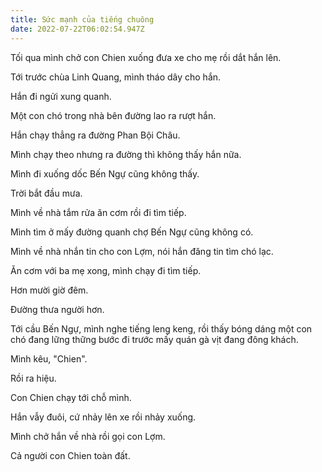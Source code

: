 ```yaml
---
title: Sức mạnh của tiếng chuông
date: 2022-07-22T06:02:54.947Z
---
```


Tối qua mình chở con Chien xuống đưa xe cho mẹ rồi dắt hắn lên.

Tới trước chùa Linh Quang, mình tháo dây cho hắn.

Hắn đi ngửi xung quanh.

Một con chó trong nhà bên đường lao ra rượt hắn.

Hắn chạy thẳng ra đường Phan Bội Châu.

Mình chạy theo nhưng ra đường thì không thấy hắn nữa.

Mình đi xuống dốc Bến Ngự cũng không thấy.

Trời bắt đầu mưa.

Mình về nhà tắm rửa ăn cơm rồi đi tìm tiếp.

Mình tìm ở mấy đường quanh chợ Bến Ngự cũng không có.

Mình về nhà nhắn tin cho con Lợm, nói hắn đăng tin tìm chó lạc.

Ăn cơm với ba mẹ xong, mình chạy đi tìm tiếp.

Hơn mười giờ đêm.

Đường thưa người hơn.

Tới cầu Bến Ngự, mình nghe tiếng leng keng, rồi thấy bóng dáng một con chó đang lững thững bước đi trước mấy quán gà vịt đang đông khách.

Mình kêu, "Chien".

Rồi ra hiệu.

Con Chien chạy tới chỗ mình.

Hắn vẫy đuôi, cứ nhảy lên xe rồi nhảy xuống.

Mình chở hắn về nhà rồi gọi con Lợm.

Cả người con Chien toàn đất.
